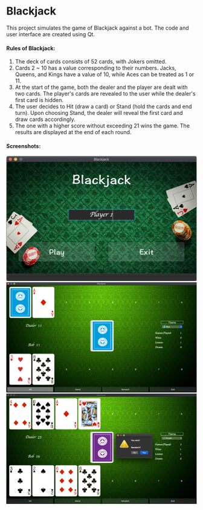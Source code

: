 # Blackjack

This project simulates the game of Blackjack against a bot. The code and user interface are created using Qt.

#### Rules of Blackjack:
1. The deck of cards consists of 52 cards, with Jokers omitted.
1. Cards 2 ~ 10 has a value corresponding to their numbers. Jacks, Queens, and Kings have a value of 10, while Aces can be treated as 1 or 11.
1. At the start of the game, both the dealer and the player are dealt with two cards. The player's cards are revealed to the user while the dealer's first card is hidden.
1. The user decides to Hit (draw a card) or Stand (hold the cards and end turn). Upon choosing Stand, the dealer will reveal the first card and draw cards accordingly.
1. The one with a higher score without exceeding 21 wins the game. The results are displayed at the end of each round.

#### Screenshots:
![Title Screen](https://github.com/Fjdklsajf/blackjack/blob/master/image/mainWindow.png?raw=true)
![Game Screen 1](https://github.com/Fjdklsajf/blackjack/blob/master/image/gameWindow1.png?raw=true)
![Game Screen 2](https://github.com/Fjdklsajf/blackjack/blob/master/image/gameWindow2.png?raw=true)
